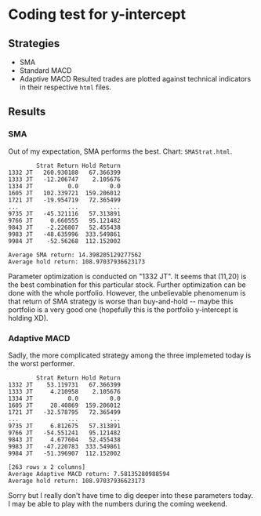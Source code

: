 # Coding test for y-intercept

## Strategies
* SMA
* Standard MACD
* Adaptive MACD
Resulted trades are plotted against technical indicators in their respective `html` files.

## Results
### SMA
Out of my expectation, SMA performs the best. Chart: `SMAStrat.html`.
```
        Strat Return Hold Return
1332 JT   260.930188   67.366399
1333 JT   -12.206747    2.105676
1334 JT          0.0         0.0
1605 JT   102.339721  159.206012
1721 JT   -19.954719   72.365499
...              ...         ...
9735 JT   -45.321116   57.313891
9766 JT     0.660555   95.121482
9843 JT    -2.226807   52.455438
9983 JT   -48.635996  333.549861
9984 JT    -52.56268  112.152002

Average SMA return: 14.398205129277562
Average hold return: 108.97037936623173
```

Parameter optimization is conducted on "1332 JT". It seems that (11,20) is the best combination for this particular stock. Further optimization can be done with the whole portfolio.
However, the unbelievable phenomenum is that return of SMA strategy is worse than buy-and-hold -- maybe this portfolio is a very good one (hopefully this is the portfolio y-intercept is holding XD).

### Adaptive MACD
Sadly, the more complicated strategy among the three implemeted today is the worst performer.
```
        Strat Return Hold Return
1332 JT    53.119731   67.366399
1333 JT     4.210958    2.105676
1334 JT          0.0         0.0
1605 JT     28.40869  159.206012
1721 JT   -32.578795   72.365499
...              ...         ...
9735 JT     6.812675   57.313891
9766 JT   -54.551241   95.121482
9843 JT     4.677604   52.455438
9983 JT   -47.220783  333.549861
9984 JT   -51.396907  112.152002

[263 rows x 2 columns]
Average Adaptive MACD return: 7.58135280988594
Average hold return: 108.97037936623173
```
Sorry but I really don't have time to dig deeper into these parameters today. I may be able to play with the numbers during the coming weekend.
